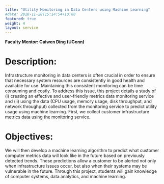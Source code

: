 ```yaml
---
title: "Utility Monitoring in Data Centers using Machine Learning"
#date: 2018-11-28T15:14:54+10:00
featured: true
weight: 4
layout: service
---
```

**Faculty Mentor: Caiwen Ding (UConn)**


# Description:

Infrastructure monitoring in data centers is often crucial in order to ensure that necessary system resources are consistently in good health and available for use. Maintaining this consistent monitoring can be time consuming and costly.
To address this issue, this project details a study of (i) creating an effective and user-friendly metrics data monitoring service and (ii) using the data (CPU usage, memory usage, disk throughput, and network throughput) collected from the monitoring service to predict utility usage using machine learning.  First, we collect customer infrastructure metrics data using the monitoring service.


# Objectives:

We will then develop a machine learning algorithm to predict what customer computer metrics data will look like in the future based on previously  detected trends.
These predictions allow a customer to be alerted not only  when infrastructure issues occur, but also when their systems may be vulnerable in the future. Through this project, students will gain knowledge of computer systems, data analytics, and machine learning.
